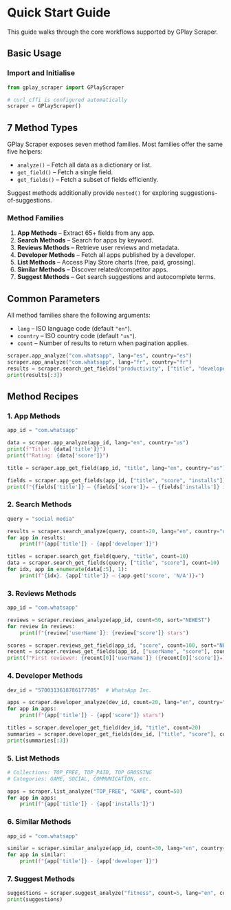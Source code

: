 # Quick Start Guide

This guide walks through the core workflows supported by GPlay Scraper.

## Basic Usage

### Import and Initialise

```python
from gplay_scraper import GPlayScraper

# curl_cffi is configured automatically
scraper = GPlayScraper()
```

## 7 Method Types

GPlay Scraper exposes seven method families. Most families offer the same five helpers:

- `analyze()` – Fetch all data as a dictionary or list.
- `get_field()` – Fetch a single field.
- `get_fields()` – Fetch a subset of fields efficiently.

Suggest methods additionally provide `nested()` for exploring suggestions-of-suggestions.

### Method Families

1. **App Methods** – Extract 65+ fields from any app.
2. **Search Methods** – Search for apps by keyword.
3. **Reviews Methods** – Retrieve user reviews and metadata.
4. **Developer Methods** – Fetch all apps published by a developer.
5. **List Methods** – Access Play Store charts (free, paid, grossing).
6. **Similar Methods** – Discover related/competitor apps.
7. **Suggest Methods** – Get search suggestions and autocomplete terms.

## Common Parameters

All method families share the following arguments:

- `lang` – ISO language code (default `"en"`).
- `country` – ISO country code (default `"us"`).
- `count` – Number of results to return when pagination applies.

```python
scraper.app_analyze("com.whatsapp", lang="es", country="es")
scraper.app_analyze("com.whatsapp", lang="fr", country="fr")
results = scraper.search_get_fields("productivity", ["title", "developer"], count=25, lang="en", country="us")
print(results[:3])
```

## Method Recipes

### 1. App Methods

```python
app_id = "com.whatsapp"

data = scraper.app_analyze(app_id, lang="en", country="us")
print(f"Title: {data['title']}")
print(f"Rating: {data['score']}")

title = scraper.app_get_field(app_id, "title", lang="en", country="us")

fields = scraper.app_get_fields(app_id, ["title", "score", "installs"])
print(f"{fields['title']} — {fields['score']}★ — {fields['installs']} installs")
```

### 2. Search Methods

```python
query = "social media"

results = scraper.search_analyze(query, count=20, lang="en", country="us")
for app in results:
    print(f"{app['title']} - {app['developer']}")

titles = scraper.search_get_field(query, "title", count=10)
data = scraper.search_get_fields(query, ["title", "score"], count=10)
for idx, app in enumerate(data[:5], 1):
    print(f"{idx}. {app['title']} — {app.get('score', 'N/A')}★")
```

### 3. Reviews Methods

```python
app_id = "com.whatsapp"

reviews = scraper.reviews_analyze(app_id, count=50, sort="NEWEST")
for review in reviews:
    print(f"{review['userName']}: {review['score']} stars")

scores = scraper.reviews_get_field(app_id, "score", count=100, sort="NEWEST")
recent = scraper.reviews_get_fields(app_id, ["userName", "score"], count=50, sort="NEWEST")
print(f"First reviewer: {recent[0]['userName']} ({recent[0]['score']}★)")
```

### 4. Developer Methods

```python
dev_id = "5700313618786177705"  # WhatsApp Inc.

apps = scraper.developer_analyze(dev_id, count=20, lang="en", country="us")
for app in apps:
    print(f"{app['title']} - {app['score']} stars")

titles = scraper.developer_get_field(dev_id, "title", count=20)
summaries = scraper.developer_get_fields(dev_id, ["title", "score"], count=20)
print(summaries[:3])
```

### 5. List Methods

```python
# Collections: TOP_FREE, TOP_PAID, TOP_GROSSING
# Categories: GAME, SOCIAL, COMMUNICATION, etc.

apps = scraper.list_analyze("TOP_FREE", "GAME", count=50)
for app in apps:
    print(f"{app['title']} - {app['installs']}")
```

### 6. Similar Methods

```python
app_id = "com.whatsapp"

similar = scraper.similar_analyze(app_id, count=30, lang="en", country="us")
for app in similar:
    print(f"{app['title']} - {app['developer']}")
```

### 7. Suggest Methods

```python
suggestions = scraper.suggest_analyze("fitness", count=5, lang="en", country="us")
print(suggestions)
```
